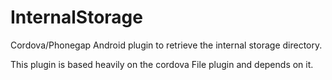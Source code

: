 InternalStorage
===============

Cordova/Phonegap Android plugin to retrieve the internal storage directory.

This plugin is based heavily on the cordova File plugin and depends on it.
